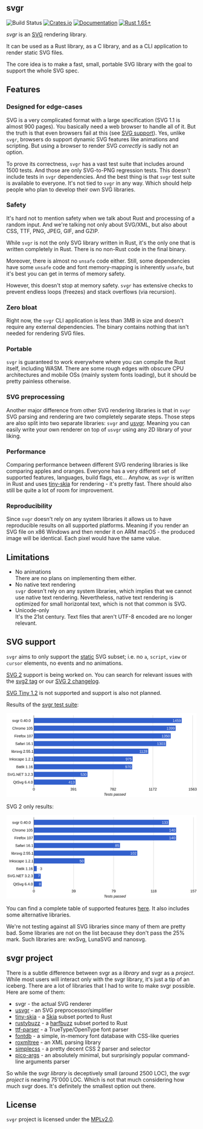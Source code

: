 ## svgr
![Build Status](https://github.com/RazrFalcon/svgr/workflows/Build/badge.svg)
[![Crates.io](https://img.shields.io/crates/v/svgr.svg)](https://crates.io/crates/svgr)
[![Documentation](https://docs.rs/svgr/badge.svg)](https://docs.rs/svgr)
[![Rust 1.65+](https://img.shields.io/badge/rust-1.65+-orange.svg)](https://www.rust-lang.org)

*svgr* is an [SVG](https://en.wikipedia.org/wiki/Scalable_Vector_Graphics) rendering library.

It can be used as a Rust library, as a C library, and as a CLI application to render static SVG files.

The core idea is to make a fast, small, portable SVG library with the goal to support the whole SVG spec.

## Features

### Designed for edge-cases

SVG is a very complicated format with a large specification (SVG 1.1 is almost 900 pages).
You basically need a web browser to handle all of it. But the truth is that even browsers
fail at this (see [SVG support](https://github.com/RazrFalcon/svgr#svg-support)).
Yes, unlike `svgr`, browsers do support dynamic SVG features like animations and scripting.
But using a browser to render SVG _correctly_ is sadly not an option.

To prove its correctness, `svgr` has a vast test suite that includes around 1500 tests.
And those are only SVG-to-PNG regression tests. This doesn't include tests in `svgr` dependencies.
And the best thing is that `svgr` test suite is available to everyone. It's not tied to `svgr`
in any way. Which should help people who plan to develop their own SVG libraries.

### Safety

It's hard not to mention safety when we talk about Rust and processing of a random input.
And we're talking not only about SVG/XML, but also about CSS, TTF, PNG, JPEG, GIF, and GZIP.

While `svgr` is not the only SVG library written in Rust, it's the only one that
is written completely in Rust. There is no non-Rust code in the final binary.

Moreover, there is almost no `unsafe` code either. Still, some dependencies have some `unsafe` code
and font memory-mapping is inherently `unsafe`, but it's best you can get in terms of memory safety.

However, this doesn't stop at memory safety. `svgr` has extensive checks to prevent endless loops (freezes)
and stack overflows (via recursion).

### Zero bloat

Right now, the `svgr` CLI application is less than 3MB in size and doesn't require any external dependencies.
The binary contains nothing that isn't needed for rendering SVG files.

### Portable

`svgr` is guaranteed to work everywhere where you can compile the Rust itself,
including WASM. There are some rough edges with obscure CPU architectures and
mobile OSs (mainly system fonts loading), but it should be pretty painless otherwise.

### SVG preprocessing

Another major difference from other SVG rendering libraries is that in `svgr`
SVG parsing and rendering are two completely separate steps.
Those steps are also split into two separate libraries: `svgr` and [usvgr].
Meaning you can easily write your own renderer on top of `usvgr` using any 2D library of your liking.

### Performance

Comparing performance between different SVG rendering libraries is like comparing apples and oranges.
Everyone has a very different set of supported features, languages, build flags, etc...
Anyhow, as `svgr` is written in Rust and uses [tiny-skia] for rendering - it's pretty fast.
There should also still be quite a lot of room for improvement.

### Reproducibility

Since `svgr` doesn't rely on any system libraries it allows us to have reproducible results
on all supported platforms. Meaning if you render an SVG file on x86 Windows and then render it
on ARM macOS - the produced image will be identical. Each pixel would have the same value.

## Limitations

- No animations<br>
  There are no plans on implementing them either.
- No native text rendering<br>
  `svgr` doesn't rely on any system libraries, which implies that we cannot use native text rendering.
  Nevertheless, native text rendering is optimized for small horizontal text, which is not
  that common is SVG.
- Unicode-only<br>
  It's the 21st century. Text files that aren't UTF-8 encoded are no longer relevant.

## SVG support

`svgr` aims to only support the [static](http://www.w3.org/TR/SVG11/feature#SVG-static)
SVG subset; i.e. no `a`, `script`, `view` or `cursor` elements, no events and no animations.

[SVG 2](https://www.w3.org/TR/SVG2/) support is being worked on.
You can search for relevant issues with the
[svg2 tag](https://github.com/RazrFalcon/svgr/issues?q=is%3Aissue+is%3Aopen+label%3Asvg2)
or our [SVG 2 changelog](https://github.com/RazrFalcon/svgr/blob/master/docs/svg2-changelog.md).

[SVG Tiny 1.2](https://www.w3.org/TR/SVGTiny12/) is not supported and support is also not planned.

Results of the [svgr test suite](https://github.com/RazrFalcon/svgr-test-suite):

![](./.github/chart.svg)

SVG 2 only results:

![](./.github/chart-svg2.svg)

You can find a complete table of supported features
[here](https://razrfalcon.github.io/svgr-test-suite/svg-support-table.html).
It also includes some alternative libraries.

We're not testing against all SVG libraries since many of them are pretty bad.
Some libraries are not on the list because they don't pass the 25% mark.
Such libraries are: wxSvg, LunaSVG and nanosvg.

## svgr project

There is a subtle difference between svgr as a _library_ and svgr as a _project_.
While most users will interact only with the svgr library, it's just a tip of an iceberg.
There are a lot of libraries that I had to write to make svgr possible.
Here are some of them:

- svgr - the actual SVG renderer
- [usvgr] - an SVG preprocessor/simplifier
- [tiny-skia] - a [Skia](https://github.com/google/skia) subset ported to Rust
- [rustybuzz] - a [harfbuzz](https://github.com/harfbuzz/harfbuzz) subset ported to Rust
- [ttf-parser] - a TrueType/OpenType font parser
- [fontdb] - a simple, in-memory font database with CSS-like queries
- [roxmltree] - an XML parsing library
- [simplecss] - a pretty decent CSS 2 parser and selector
- [pico-args] - an absolutely minimal, but surprisingly popular command-line arguments parser

So while the svgr _library_ is deceptively small (around 2500 LOC), the svgr _project_
is nearing 75'000 LOC. Which is not that much considering how much svgr does.
It's definitely the smallest option out there.

## License

`svgr` project is licensed under the [MPLv2.0](https://www.mozilla.org/en-US/MPL/).

[usvgr]: https://github.com/RazrFalcon/svgr/tree/master/crates/usvgr
[rustybuzz]: https://github.com/RazrFalcon/rustybuzz
[tiny-skia]: https://github.com/RazrFalcon/tiny-skia
[ttf-parser]: https://github.com/RazrFalcon/ttf-parser
[roxmltree]: https://github.com/RazrFalcon/roxmltree
[simplecss]: https://github.com/RazrFalcon/simplecss
[fontdb]: https://github.com/RazrFalcon/fontdb
[pico-args]: https://github.com/RazrFalcon/pico-args
